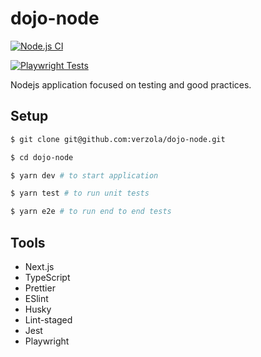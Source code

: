 # dojo-node

[![Node.js CI](https://github.com/verzola/dojo-node/actions/workflows/node.js.yml/badge.svg)](https://github.com/verzola/dojo-node/actions/workflows/node.js.yml)

[![Playwright Tests](https://github.com/verzola/dojo-node/actions/workflows/playwright.yml/badge.svg)](https://github.com/verzola/dojo-node/actions/workflows/playwright.yml)

Nodejs application focused on testing and good practices.

## Setup
```sh
$ git clone git@github.com:verzola/dojo-node.git

$ cd dojo-node

$ yarn dev # to start application

$ yarn test # to run unit tests

$ yarn e2e # to run end to end tests
```

## Tools
- Next.js
- TypeScript
- Prettier
- ESlint
- Husky
- Lint-staged
- Jest
- Playwright
